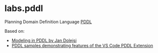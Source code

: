 # labs.pddl

Planning Domain Definition Language [PDDL](https://en.wikipedia.org/wiki/Planning_Domain_Definition_Language) 

Based on:
- [Modeling in PDDL by Jan Dolejsi](https://youtube.com/playlist?list=PL1Q0jeuU6XppS_r2Sa9fzVanpbXKqLsYS)
- [PDDL samples demonstrating features of the VS Code PDDL Extension](https://github.com/jan-dolejsi/vscode-pddl-samples#pddl-samples-demonstrating-features-of-the-vs-code-pddl-extension)

